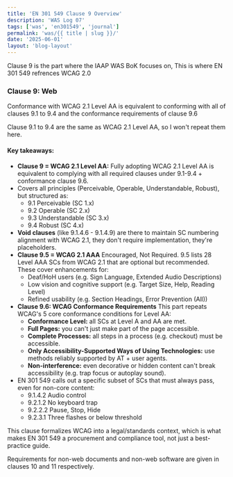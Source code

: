 ```yaml
---
title: 'EN 301 549 Clause 9 Overview'
description: 'WAS Log 07'
tags: ['was', 'en301549', 'journal']
permalink: 'was/{{ title | slug }}/'
date: '2025-06-01'
layout: 'blog-layout'
---
```


<div class="blog">

  <p>Clause 9 is the part where the IAAP WAS BoK focuses on, This is where EN 301 549 refrences WCAG 2.0</p>

  <h3>Clause 9: Web</h3>
  <p>Conformance with WCAG 2.1 Level AA is equivalent to conforming with all of clauses 9.1 to 9.4 and the conformance
    requirements of clause 9.6</p>
  <p>Clause 9.1 to 9.4 are the same as WCAG 2.1 Level AA, so I won't repeat them here.</p>

  <h4>Key takeaways:</h4>
  <ul>
    <li><strong>Clause 9 = WCAG 2.1 Level AA:</strong> Fully adopting WCAG 2.1 Level AA is equivalent to complying with
      all required
      clauses under 9.1-9.4 + conformance clause 9.6.</li>
    <li>Covers all principles (Perceivable, Operable, Understandable, Robust), but structured as:
      <ul>
        <li>9.1 Perceivable (SC 1.x)</li>
        <li>9.2 Operable (SC 2.x)</li>
        <li>9.3 Understandable (SC 3.x)</li>
        <li>9.4 Robust (SC 4.x)</li>
      </ul>
    </li>
    <li><strong>Void clauses</strong> (like 9.1.4.6 - 9.1.4.9) are there to maintain SC numbering alignment with WCAG
      2.1,
      they don't require implementation, they're placeholders.</li>
    <li><strong>Clause 9.5 = WCAG 2.1 AAA</strong> Encouraged, Not Required. 9.5 lists 28 Level AAA SCs from
      WCAG 2.1 that are optional but recommended. These cover enhancements for:
      <ul>
        <li>Deaf/HoH users (e.g. Sign Language, Extended Audio Descriptions)</li>
        <li>Low vision and cognitive support (e.g. Target Size, Help, Reading Level)</li>
        <li>Refined usability (e.g. Section Headings, Error Prevention (All))</li>
      </ul>
    </li>
    <li><strong>Clause 9.6: WCAG Conformance Requirements</strong> This part repeats WCAG's 5 core conformance
      conditions for Level AA:
      <ul>
        <li><strong>Conformance Level:</strong> all SCs at Level A and AA are met.</li>
        <li><strong>Full Pages:</strong> you can't just make part of the page accessible.</li>
        <li><strong>Complete Processes:</strong> all steps in a process (e.g. checkout) must be accessible.</li>
        <li><strong>Only Accessibility-Supported Ways of Using Technologies:</strong> use methods reliably supported by
          AT + user agents.</li>
        <li><strong>Non-interference:</strong> even decorative or hidden content can't break accessibility (e.g. trap
          focus or autoplay sound).</li>
      </ul>
    </li>
    <li>EN 301 549 calls out a specific subset of SCs that must always pass, even for non-core content:
      <ul>
        <li>9.1.4.2 Audio control</li>
        <li>9.2.1.2 No keyboard trap</li>
        <li>9.2.2.2 Pause, Stop, Hide</li>
        <li>9.2.3.1 Three flashes or below threshold</li>
      </ul>
    </li>
  </ul>

  <p>This clause formalizes WCAG into a legal/standards context, which is what makes EN 301 549 a procurement and
    compliance tool, not just a best-practice guide.</p>

  <p>Requirements for non-web documents and non-web software are given in clauses 10 and 11 respectively.</p>
</div>